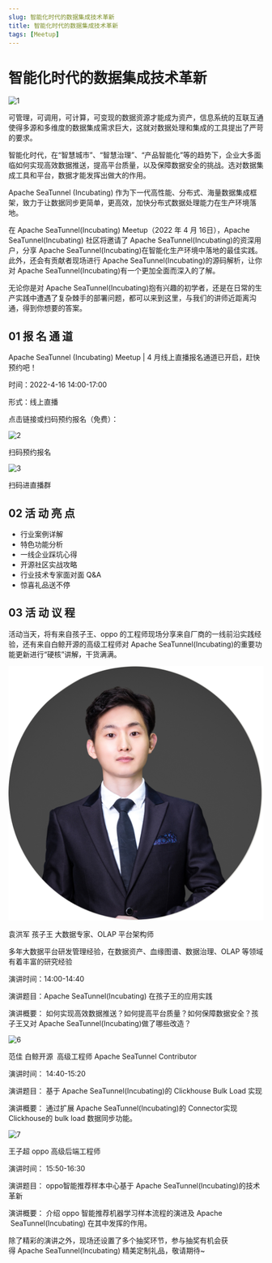 ```yaml
---
slug: 智能化时代的数据集成技术革新
title: 智能化时代的数据集成技术革新
tags: [Meetup]
---
```

# 智能化时代的数据集成技术革新

![1](/image/20220416/1.png)


可管理，可调用，可计算，可变现的数据资源才能成为资产，信息系统的互联互通使得多源和多维度的数据集成需求巨大，这就对数据处理和集成的工具提出了严苛的要求。

智能化时代，在“智慧城市”、“智慧治理”、“产品智能化”等的趋势下，企业大多面临如何实现高效数据推送，提高平台质量，以及保障数据安全的挑战。选对数据集成工具和平台，数据才能发挥出做大的作用。

Apache SeaTunnel (Incubating) 作为下一代高性能、分布式、海量数据集成框架，致力于让数据同步更简单，更高效，加快分布式数据处理能力在生产环境落地。

在 Apache SeaTunnel(Incubating) Meetup（2022 年 4 月 16日），Apache SeaTunnel(Incubating) 社区将邀请了 Apache SeaTunnel(Incubating)的资深用户，分享 Apache SeaTunnel(Incubating)在智能化生产环境中落地的最佳实践。此外，还会有贡献者现场进行 Apache SeaTunnel(Incubating)的源码解析，让你对 Apache SeaTunnel(Incubating)有一个更加全面而深入的了解。

无论你是对 Apache SeaTunnel(Incubating)抱有兴趣的初学者，还是在日常的生产实践中遭遇了复杂棘手的部署问题，都可以来到这里，与我们的讲师近距离沟通，得到你想要的答案。

## 01 报 名 通 道

Apache SeaTunnel (Incubating) Meetup | 4 月线上直播报名通道已开启，赶快预约吧！

时间：2022-4-16 14:00-17:00

形式：线上直播

点击链接或扫码预约报名（免费）：

![2](/image/20220416/2.png)


扫码预约报名

![3](/image/20220416/4.png)


扫码进直播群


## 02 活 动 亮 点

* 行业案例详解
* 特色功能分析
* 一线企业踩坑心得
* 开源社区实战攻略
* 行业技术专家面对面 Q&A
* 惊喜礼品送不停
## 03 活 动 议 程

活动当天，将有来自孩子王、oppo 的工程师现场分享来自厂商的一线前沿实践经验，还有来自白鲸开源的高级工程师对 Apache SeaTunnel(Incubating)的重要功能更新进行“硬核”讲解，干货满满。

![4](/static/image/20220416/5.png)


袁洪军 孩子王 大数据专家、OLAP 平台架构师

多年大数据平台研发管理经验，在数据资产、血缘图谱、数据治理、OLAP 等领域有着丰富的研究经验

演讲时间：14:00-14:40

演讲题目：Apache SeaTunnel(Incubating) 在孩子王的应用实践

演讲概要： 如何实现高效数据推送？如何提高平台质量？如何保障数据安全？孩子王又对 Apache SeaTunnel(Incubating)做了哪些改造？

![6](/image/20220416/6.png)


范佳 白鲸开源  高级工程师 Apache SeaTunnel Contributor

演讲时间： 14:40-15:20

演讲题目： 基于 Apache SeaTunnel(Incubating)的 Clickhouse Bulk Load 实现

演讲概要： 通过扩展 Apache SeaTunnel(Incubating)的 Connector实现 Clickhouse的 bulk load 数据同步功能。


![7](/image/20220416/7.png)


王子超 oppo 高级后端工程师

演讲时间： 15:50-16:30

演讲题目： oppo智能推荐样本中心基于 Apache SeaTunnel(Incubating)的技术革新

演讲概要： 介绍 oppo 智能推荐机器学习样本流程的演进及 Apache  SeaTunnel(Incubating) 在其中发挥的作用。

除了精彩的演讲之外，现场还设置了多个抽奖环节，参与抽奖有机会获得 Apache SeaTunnel(Incubating) 精美定制礼品，敬请期待~


